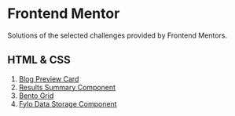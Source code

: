 # Frontend Mentor
Solutions of the selected challenges provided by Frontend Mentors.

## HTML & CSS
1. [Blog Preview Card](./blog-preview-card-main/)
2. [Results Summary Component](./results-summary-component/)
3. [Bento Grid](./bento-grid/)
4. [Fylo Data Storage Component](./fylo-data-storage/)